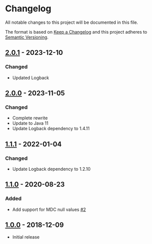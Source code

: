 # Changelog
All notable changes to this project will be documented in this file.

The format is based on [Keep a Changelog](https://keepachangelog.com/en/1.0.0/)
and this project adheres to [Semantic Versioning](https://semver.org/spec/v2.0.0.html).

## [2.0.1] - 2023-12-10
### Changed
- Updated Logback

## [2.0.0] - 2023-11-05
### Changed
- Complete rewrite
- Update to Java 11
- Update Logback dependency to 1.4.11

## [1.1.1] - 2022-01-04
### Changed
- Update Logback dependency to 1.2.10

## [1.1.0] - 2020-08-23
### Added
- Add support for MDC null values
  [\#2](https://github.com/osiegmar/logback-awslogs-json-encoder/pull/2)

## [1.0.0] - 2018-12-09
- Initial release

[2.0.1]: https://github.com/osiegmar/logback-awslogs-json-encoder/compare/v2.0.0...v2.0.1
[2.0.0]: https://github.com/osiegmar/logback-awslogs-json-encoder/compare/v1.1.1...v2.0.0
[1.1.1]: https://github.com/osiegmar/logback-awslogs-json-encoder/compare/v1.1.0...v1.1.1
[1.1.0]: https://github.com/osiegmar/logback-awslogs-json-encoder/compare/v1.0.0...v1.1.0
[1.0.0]: https://github.com/osiegmar/logback-awslogs-json-encoder/releases/tag/v1.0.0
